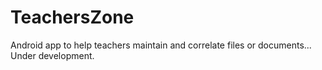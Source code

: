 # TeachersZone
Android app to help teachers maintain and correlate files or documents... Under development.
